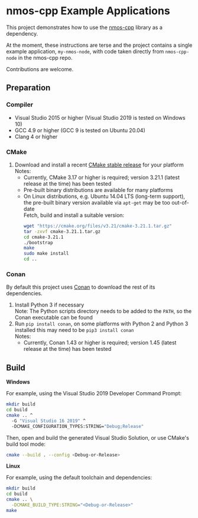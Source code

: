 # nmos-cpp Example Applications

This project demonstrates how to use the [nmos-cpp](https://github.com/sony/nmos-cpp) library as a dependency.

At the moment, these instructions are terse and the project contains a single example application, `my-nmos-node`, with code taken directly from `nmos-cpp-node` in the nmos-cpp repo.

Contributions are welcome.

## Preparation

### Compiler

* Visual Studio 2015 or higher (Visual Studio 2019 is tested on Windows 10)
* GCC 4.9 or higher (GCC 9 is tested on Ubuntu 20.04)
* Clang 4 or higher

### CMake

1. Download and install a recent [CMake stable release](https://cmake.org/download/#latest) for your platform  
   Notes:
   - Currently, CMake 3.17 or higher is required; version 3.21.1 (latest release at the time) has been tested
   - Pre-built binary distributions are available for many platforms
   - On Linux distributions, e.g. Ubuntu 14.04 LTS (long-term support), the pre-built binary version available via ``apt-get`` may be too out-of-date  
     Fetch, build and install a suitable version:  
     ```sh
     wget "https://cmake.org/files/v3.21/cmake-3.21.1.tar.gz"
     tar -zxvf cmake-3.21.1.tar.gz
     cd cmake-3.21.1
     ./bootstrap
     make
     sudo make install
     cd ..
     ```

### Conan

By default this project uses [Conan](https://conan.io) to download the rest of its dependencies.

1. Install Python 3 if necessary  
   Note: The Python scripts directory needs to be added to the `PATH`, so the Conan executable can be found
2. Run `pip install conan`, on some platforms with Python 2 and Python 3 installed this may need to be `pip3 install conan`  
   Notes:
   - Currently, Conan 1.43 or higher is required; version 1.45 (latest release at the time) has been tested

## Build

**Windows**

For example, using the Visual Studio 2019 Developer Command Prompt:

```sh
mkdir build
cd build
cmake .. ^
  -G "Visual Studio 16 2019" ^
  -DCMAKE_CONFIGURATION_TYPES:STRING="Debug;Release"
```

Then, open and build the generated Visual Studio Solution, or use CMake's build tool mode:

```sh
cmake --build . --config <Debug-or-Release>
```

**Linux**

For example, using the default toolchain and dependencies:

```sh
mkdir build
cd build
cmake .. \
  -DCMAKE_BUILD_TYPE:STRING="<Debug-or-Release>"
make
```
